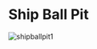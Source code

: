 # Ship Ball Pit
![shipballpit1](https://user-images.githubusercontent.com/99054745/229260522-2d4f6782-47c3-4fce-9c5d-b7d3d7478a83.png)
